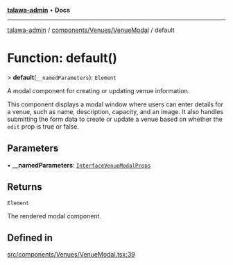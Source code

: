 [**talawa-admin**](../../../../README.md) • **Docs**

***

[talawa-admin](../../../../modules.md) / [components/Venues/VenueModal](../README.md) / default

# Function: default()

\> **default**(`__namedParameters`): `Element`

A modal component for creating or updating venue information.

This component displays a modal window where users can enter details for a venue, such as name, description, capacity, and an image.
It also handles submitting the form data to create or update a venue based on whether the `edit` prop is true or false.

## Parameters

• **\_\_namedParameters**: [`InterfaceVenueModalProps`](../interfaces/InterfaceVenueModalProps.md)

## Returns

`Element`

The rendered modal component.

## Defined in

[src/components/Venues/VenueModal.tsx:39](https://github.com/PalisadoesFoundation/talawa-admin/blob/7a991b3aa824070bd53d6367f1ce7f072321af88/src/components/Venues/VenueModal.tsx#L39)
